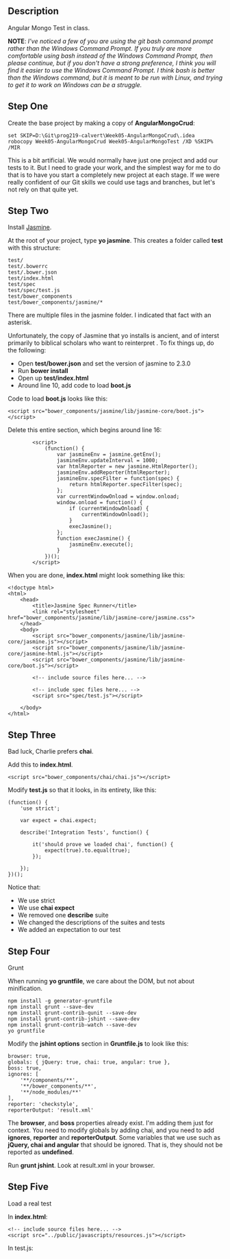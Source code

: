 ## Description

Angular Mongo Test in class.

**NOTE**: *I've noticed a few of you are using the git bash command prompt rather than the Windows Command Prompt. If you truly are more comfortable using bash instead of the Windows Command Prompt, then please continue, but if you don't have a strong preference, I think you will find it easier to use the Windows Command Prompt. I think bash is better than the Windows command, but it is meant to be run with Linux, and trying to get it to work on Windows can be a struggle.*  

## Step One

Create the base project by making a copy of **AngularMongoCrud**:

```    
set SKIP=D:\Git\prog219-calvert\Week05-AngularMongoCrud\.idea
robocopy Week05-AngularMongoCrud Week05-AngularMongoTest /XD %SKIP% /MIR
```

This is a bit artificial. We would normally have just one project and add our tests to it. But I need to grade your work, and the simplest way for me to do that is to have you start a completely new project at each stage. If we were really confident of our Git skills we could use tags and branches, but let's not rely on that quite yet.

## Step Two

Install [Jasmine](http://jasmine.github.io/2.3/introduction.html "Jasmine").

At the root of your project, type **yo jasmine**. This creates a folder called **test** with this structure:

```
test/
test/.bowerrc
test/.bower.json
test/index.html
test/spec
test/spec/test.js
test/bower_components
test/bower_components/jasmine/*
```

There are multiple files in the jasmine folder. I indicated that fact with an asterisk.

Unfortunately, the copy of Jasmine that yo installs is ancient, and of interst primarily to biblical scholars who want to reinterpret .  To fix things up, do the following:

- Open **test/bower.json** and set the version of jasmine to 2.3.0
- Run **bower install**
- Open up **test/index.html**
- Around line 10, add code to load **boot.js**

Code to load **boot.js** looks like this:

```
<script src="bower_components/jasmine/lib/jasmine-core/boot.js"></script>
```

Delete this entire section, which begins around line 16:

```
        <script>
            (function() {
                var jasmineEnv = jasmine.getEnv();
                jasmineEnv.updateInterval = 1000;
                var htmlReporter = new jasmine.HtmlReporter();
                jasmineEnv.addReporter(htmlReporter);
                jasmineEnv.specFilter = function(spec) {
                    return htmlReporter.specFilter(spec);
                };
                var currentWindowOnload = window.onload;
                window.onload = function() {
                    if (currentWindowOnload) {
                        currentWindowOnload();
                    }
                    execJasmine();
                };
                function execJasmine() {
                    jasmineEnv.execute();
                }
            })();
        </script>
```
When you are done, **index.html** might look something like this:

```
<!doctype html>
<html>
    <head>
        <title>Jasmine Spec Runner</title>
        <link rel="stylesheet" href="bower_components/jasmine/lib/jasmine-core/jasmine.css">
    </head>
    <body>
        <script src="bower_components/jasmine/lib/jasmine-core/jasmine.js"></script>
        <script src="bower_components/jasmine/lib/jasmine-core/jasmine-html.js"></script>
        <script src="bower_components/jasmine/lib/jasmine-core/boot.js"></script>

        <!-- include source files here... -->

        <!-- include spec files here... -->
        <script src="spec/test.js"></script>

    </body>
</html>
``` 

## Step Three

Bad luck, Charlie prefers **chai**.

Add this to **index.html**.

```
<script src="bower_components/chai/chai.js"></script>
```

Modify **test.js** so that it looks, in its entirety, like this:

```
(function() {
    'use strict';

    var expect = chai.expect;

    describe('Integration Tests', function() {

        it('should prove we loaded chai', function() {
            expect(true).to.equal(true);
        });

    });
})();
```

Notice that:

- We use strict
- We use **chai expect**
- We removed one **describe** suite
- We changed the descriptions of the suites and tests
- We added an expectation to our test

## Step Four 

Grunt

When running **yo gruntfile**, we care about the DOM, but not about minification.

```
npm install -g generator-gruntfile
npm install grunt --save-dev
npm install grunt-contrib-qunit --save-dev
npm install grunt-contrib-jshint --save-dev
npm install grunt-contrib-watch --save-dev
yo gruntfile
```

Modify the **jshint options** section in **Gruntfile.js** to look like this:

```
browser: true,
globals: { jQuery: true, chai: true, angular: true },
boss: true,
ignores: [
    '**/components/**',
    '**/bower_components/**',
    '**/node_modules/**'
],
reporter: 'checkstyle',
reporterOutput: 'result.xml'
```

The **browser**,  and **boss** properties already exist. I'm adding them just for context. You need to modify globals by adding chai, and you need to add **ignores**, **reporter** and **reporterOutput**. Some variables that we use such as **jQuery, chai and angular** that should be ignored. That is, they should not be reported as **undefined**.

Run **grunt jshint**. Look at result.xml in your browser.

## Step Five

Load a real test

In **index.html**:

```
<!-- include source files here... -->
<script src="../public/javascripts/resources.js"></script>
```

In test.js:

